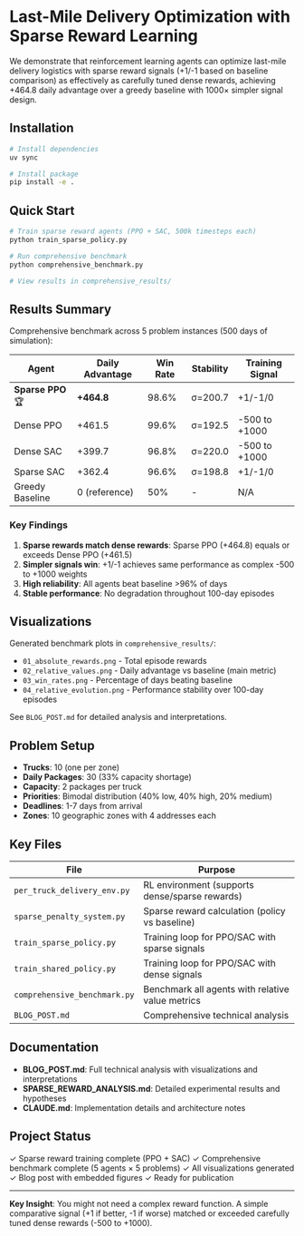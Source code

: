 # Last-Mile Delivery Optimization with Sparse Reward Learning

We demonstrate that reinforcement learning agents can optimize last-mile delivery logistics with sparse reward signals (+1/-1 based on baseline comparison) as effectively as carefully tuned dense rewards, achieving +464.8 daily advantage over a greedy baseline with 1000× simpler signal design.

## Installation

```bash
# Install dependencies
uv sync

# Install package
pip install -e .
```

## Quick Start

```bash
# Train sparse reward agents (PPO + SAC, 500k timesteps each)
python train_sparse_policy.py

# Run comprehensive benchmark
python comprehensive_benchmark.py

# View results in comprehensive_results/
```

## Results Summary

Comprehensive benchmark across 5 problem instances (500 days of simulation):

| Agent | Daily Advantage | Win Rate | Stability | Training Signal |
|-------|-----------------|----------|-----------|-----------------|
| **Sparse PPO** 🏆 | **+464.8** | 98.6% | σ=200.7 | +1/-1/0 |
| Dense PPO | +461.5 | 99.6% | σ=192.5 | -500 to +1000 |
| Dense SAC | +399.7 | 96.8% | σ=220.0 | -500 to +1000 |
| Sparse SAC | +362.4 | 96.6% | σ=198.8 | +1/-1/0 |
| Greedy Baseline | 0 (reference) | 50% | - | N/A |

### Key Findings

1. **Sparse rewards match dense rewards**: Sparse PPO (+464.8) equals or exceeds Dense PPO (+461.5)
2. **Simpler signals win**: +1/-1 achieves same performance as complex -500 to +1000 weights
3. **High reliability**: All agents beat baseline >96% of days
4. **Stable performance**: No degradation throughout 100-day episodes

## Visualizations

Generated benchmark plots in `comprehensive_results/`:
- `01_absolute_rewards.png` - Total episode rewards
- `02_relative_values.png` - Daily advantage vs baseline (main metric)
- `03_win_rates.png` - Percentage of days beating baseline
- `04_relative_evolution.png` - Performance stability over 100-day episodes

See `BLOG_POST.md` for detailed analysis and interpretations.

## Problem Setup

- **Trucks**: 10 (one per zone)
- **Daily Packages**: 30 (33% capacity shortage)
- **Capacity**: 2 packages per truck
- **Priorities**: Bimodal distribution (40% low, 40% high, 20% medium)
- **Deadlines**: 1-7 days from arrival
- **Zones**: 10 geographic zones with 4 addresses each

## Key Files

| File | Purpose |
|------|---------|
| `per_truck_delivery_env.py` | RL environment (supports dense/sparse rewards) |
| `sparse_penalty_system.py` | Sparse reward calculation (policy vs baseline) |
| `train_sparse_policy.py` | Training loop for PPO/SAC with sparse signals |
| `train_shared_policy.py` | Training loop for PPO/SAC with dense signals |
| `comprehensive_benchmark.py` | Benchmark all agents with relative value metrics |
| `BLOG_POST.md` | Comprehensive technical analysis |

## Documentation

- **BLOG_POST.md**: Full technical analysis with visualizations and interpretations
- **SPARSE_REWARD_ANALYSIS.md**: Detailed experimental results and hypotheses
- **CLAUDE.md**: Implementation details and architecture notes

## Project Status

✓ Sparse reward training complete (PPO + SAC)
✓ Comprehensive benchmark complete (5 agents × 5 problems)
✓ All visualizations generated
✓ Blog post with embedded figures
✓ Ready for publication

---

**Key Insight**: You might not need a complex reward function. A simple comparative signal (+1 if better, -1 if worse) matched or exceeded carefully tuned dense rewards (-500 to +1000).
